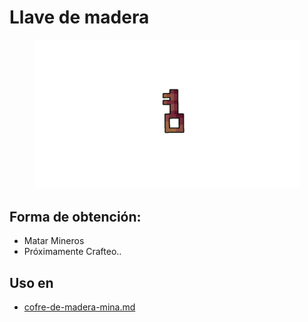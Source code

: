 # Llave de madera

<figure><img src="../../.gitbook/assets/Diseño sin título (5).png" alt=""><figcaption></figcaption></figure>

## Forma de obtención:

* Matar Mineros
* Próximamente Crafteo..

## Uso en

* [cofre-de-madera-mina.md](../../runecraft/extras/loot/cofres/cofre-de-madera-mina.md "mention")
